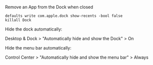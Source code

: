 Remove an App from the Dock when closed

```shell
defaults write com.apple.dock show-recents -bool false
killall Dock
```

Hide the dock automatically:

Desktop & Dock > "Automatically hide and show the Dock" > On

Hide the menu bar automatically:

Control Center > "Automatically hide and show the menu bar" > Always
